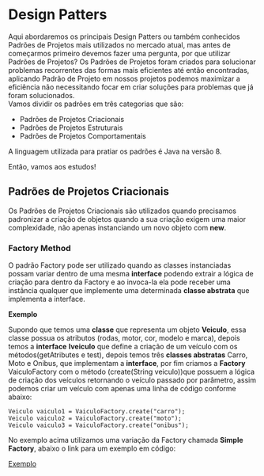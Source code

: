 # Design Patters

Aqui abordaremos os principais Design Patters ou também conhecidos Padrões de Projetos mais utilizados no mercado atual, mas antes de começarmos primeiro devemos fazer uma pergunta, por que utilizar Padrões de Projetos? Os Padrões de Projetos foram criados para solucionar problemas recorrentes das formas mais eficientes até então encontradas, aplicando Padrão de Projeto em nossos projetos podemos maximizar a eficiência não necessitando focar em criar soluções para problemas que já foram solucionados.<br>
Vamos dividir os padrões em três categorias que são:

- Padrões de Projetos Criacionais
- Padrões de Projetos Estruturais
- Padrões de Projetos Comportamentais

A linguagem utilizada para pratiar os padrões é Java na versão 8.

Então, vamos aos estudos!

## Padrões de Projetos Criacionais

Os Padrões de Projetos Criacionais são utilizados quando precisamos padronizar a criação de objetos quando a sua criação exigem uma maior complexidade, não apenas instanciando um novo objeto com **new**.

### Factory Method

O padrão Factory pode ser utilizado quando as classes instanciadas possam variar dentro de uma mesma **interface** podendo extrair a lógica de criação para dentro da Factory e ao invoca-la ela pode receber uma instância qualquer que implemente uma determinada **classe abstrata** que implementa a interface.

**Exemplo**

Supondo que temos uma **classe** que representa um objeto **Veiculo**, essa classe possua os atributos (rodas, motor, cor, modelo e marca), depois temos a **interface** **Iveiculo** que define a criação de um veículo com os métodos(getAtributes e test), depois temos três **classes abstratas** Carro, Moto e Onibus, que implementam a **interface**, por fim criamos a **Factory** VaiculoFactory com o método (create(String veiculo))que possuem a lógica de criação dos veículos retornando o veículo passado por parâmetro, assim podemos criar um veículo com apenas uma linha de código conforme abaixo:<br>

```
Veiculo vaiculo1 = VaiculoFactory.create("carro");
Veiculo vaiculo2 = VaiculoFactory.create("moto");
Veiculo vaiculo3 = VaiculoFactory.create("onibus");
```

No exemplo acima utilizamos uma variação da Factory chamada **Simple Factory**, abaixo o link para um exemplo em código:

[Exemplo](https://github.com/augustocesarsousa/design-patterns-java/tree/main/creational-patterns/src/main/java/br/com/cod3r/factory/apple)
